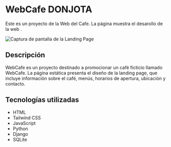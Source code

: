 # WebCafe DONJOTA

Este es un proyecto de la Web del Cafe. La página muestra el desarollo de la web .

![Captura de pantalla de la Landing Page](https://github.com/Fedemramos/cafepages.github.io/assets/114125535/777d27a4-ec73-4a92-9a06-b337dce330e6)

## Descripción

WebCafe es un proyecto destinado a promocionar un café ficticio llamado WebCafe. La página estática presenta el diseño de la landing page, que incluye información sobre el café, menús, horarios de apertura, ubicación y contacto.

## Tecnologías utilizadas

- HTML
- Tailwind CSS
- JavaScript
- Python
- Django
- SQLite

